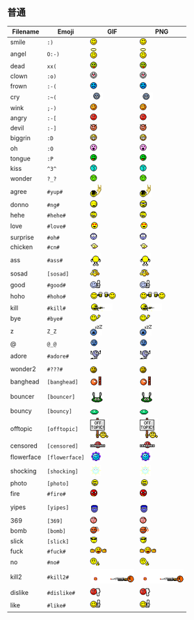 ## 普通
| Filename | Emoji | GIF | PNG |
| --- | --- | --- | --- |
| smile | `:)` | ![smile](../assets/faces/normal/smile.gif) | ![smile](../assets/faces_png/normal/smile.png) |
| angel | `O:-)` | ![angel](../assets/faces/normal/angel.gif) | ![angel](../assets/faces_png/normal/angel.png) |
| dead | `xx(` | ![dead](../assets/faces/normal/dead.gif) | ![dead](../assets/faces_png/normal/dead.png) |
| clown | `:o)` | ![clown](../assets/faces/normal/clown.gif) | ![clown](../assets/faces_png/normal/clown.png) |
| frown | `:-(` | ![frown](../assets/faces/normal/frown.gif) | ![frown](../assets/faces_png/normal/frown.png) |
| cry | `:~(` | ![cry](../assets/faces/normal/cry.gif) | ![cry](../assets/faces_png/normal/cry.png) |
| wink | `;-)` | ![wink](../assets/faces/normal/wink.gif) | ![wink](../assets/faces_png/normal/wink.png) |
| angry | `:-[` | ![angry](../assets/faces/normal/angry.gif) | ![angry](../assets/faces_png/normal/angry.png) |
| devil | `:-]` | ![devil](../assets/faces/normal/devil.gif) | ![devil](../assets/faces_png/normal/devil.png) |
| biggrin | `:D` | ![biggrin](../assets/faces/normal/biggrin.gif) | ![biggrin](../assets/faces_png/normal/biggrin.png) |
| oh | `:O` | ![oh](../assets/faces/normal/oh.gif) | ![oh](../assets/faces_png/normal/oh.png) |
| tongue | `:P` | ![tongue](../assets/faces/normal/tongue.gif) | ![tongue](../assets/faces_png/normal/tongue.png) |
| kiss | `^3^` | ![kiss](../assets/faces/normal/kiss.gif) | ![kiss](../assets/faces_png/normal/kiss.png) |
| wonder | `?_?` | ![wonder](../assets/faces/normal/wonder.gif) | ![wonder](../assets/faces_png/normal/wonder.png) |
| agree | `#yup#` | ![agree](../assets/faces/normal/agree.gif) | ![agree](../assets/faces_png/normal/agree.png) |
| donno | `#ng#` | ![donno](../assets/faces/normal/donno.gif) | ![donno](../assets/faces_png/normal/donno.png) |
| hehe | `#hehe#` | ![hehe](../assets/faces/normal/hehe.gif) | ![hehe](../assets/faces_png/normal/hehe.png) |
| love | `#love#` | ![love](../assets/faces/normal/love.gif) | ![love](../assets/faces_png/normal/love.png) |
| surprise | `#oh#` | ![surprise](../assets/faces/normal/surprise.gif) | ![surprise](../assets/faces_png/normal/surprise.png) |
| chicken | `#cn#` | ![chicken](../assets/faces/normal/chicken.gif) | ![chicken](../assets/faces_png/normal/chicken.png) |
| ass | `#ass#` | ![ass](../assets/faces/normal/ass.gif) | ![ass](../assets/faces_png/normal/ass.png) |
| sosad | `[sosad]` | ![sosad](../assets/faces/normal/sosad.gif) | ![sosad](../assets/faces_png/normal/sosad.png) |
| good | `#good#` | ![good](../assets/faces/normal/good.gif) | ![good](../assets/faces_png/normal/good.png) |
| hoho | `#hoho#` | ![hoho](../assets/faces/normal/hoho.gif) | ![hoho](../assets/faces_png/normal/hoho.png) |
| kill | `#kill#` | ![kill](../assets/faces/normal/kill.gif) | ![kill](../assets/faces_png/normal/kill.png) |
| bye | `#bye#` | ![bye](../assets/faces/normal/bye.gif) | ![bye](../assets/faces_png/normal/bye.png) |
| z | `Z_Z` | ![z](../assets/faces/normal/z.gif) | ![z](../assets/faces_png/normal/z.png) |
| @ | `@_@` | ![@](../assets/faces/normal/@.gif) | ![@](../assets/faces_png/normal/@.png) |
| adore | `#adore#` | ![adore](../assets/faces/normal/adore.gif) | ![adore](../assets/faces_png/normal/adore.png) |
| wonder2 | `#???#` | ![wonder2](../assets/faces/normal/wonder2.gif) | ![wonder2](../assets/faces_png/normal/wonder2.png) |
| banghead | `[banghead]` | ![banghead](../assets/faces/normal/banghead.gif) | ![banghead](../assets/faces_png/normal/banghead.png) |
| bouncer | `[bouncer]` | ![bouncer](../assets/faces/normal/bouncer.gif) | ![bouncer](../assets/faces_png/normal/bouncer.png) |
| bouncy | `[bouncy]` | ![bouncy](../assets/faces/normal/bouncy.gif) | ![bouncy](../assets/faces_png/normal/bouncy.png) |
| offtopic | `[offtopic]` | ![offtopic](../assets/faces/normal/offtopic.gif) | ![offtopic](../assets/faces_png/normal/offtopic.png) |
| censored | `[censored]` | ![censored](../assets/faces/normal/censored.gif) | ![censored](../assets/faces_png/normal/censored.png) |
| flowerface | `[flowerface]` | ![flowerface](../assets/faces/normal/flowerface.gif) | ![flowerface](../assets/faces_png/normal/flowerface.png) |
| shocking | `[shocking]` | ![shocking](../assets/faces/normal/shocking.gif) | ![shocking](../assets/faces_png/normal/shocking.png) |
| photo | `[photo]` | ![photo](../assets/faces/normal/photo.gif) | ![photo](../assets/faces_png/normal/photo.png) |
| fire | `#fire#` | ![fire](../assets/faces/normal/fire.gif) | ![fire](../assets/faces_png/normal/fire.png) |
| yipes | `[yipes]` | ![yipes](../assets/faces/normal/yipes.gif) | ![yipes](../assets/faces_png/normal/yipes.png) |
| 369 | `[369]` | ![369](../assets/faces/normal/369.gif) | ![369](../assets/faces_png/normal/369.png) |
| bomb | `[bomb]` | ![bomb](../assets/faces/normal/bomb.gif) | ![bomb](../assets/faces_png/normal/bomb.png) |
| slick | `[slick]` | ![slick](../assets/faces/normal/slick.gif) | ![slick](../assets/faces_png/normal/slick.png) |
| fuck | `#fuck#` | ![fuck](../assets/faces/normal/fuck.gif) | ![fuck](../assets/faces_png/normal/fuck.png) |
| no | `#no#` | ![no](../assets/faces/normal/no.gif) | ![no](../assets/faces_png/normal/no.png) |
| kill2 | `#kill2#` | ![kill2](../assets/faces/normal/kill2.gif) | ![kill2](../assets/faces_png/normal/kill2.png) |
| dislike | `#dislike#` | ![dislike](../assets/faces/normal/dislike.gif) | ![dislike](../assets/faces_png/normal/dislike.png) |
| like | `#like#` | ![like](../assets/faces/normal/like.gif) | ![like](../assets/faces_png/normal/like.png) |

